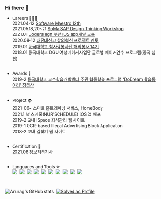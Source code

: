 ### Hi there 👋 &nbsp;

- Careers 👩🏻‍💻<br>
 2021.04-12 [Software Maestro 12th](https://www.swmaestro.org/sw/main/main.do#firstPage)<br>
 2021.05.18,20~21 [SoMa SAP Design Thinking Workshop](https://github.com/wndnjs9878/wndnjs9878/issues/1) <br>
 2021.01 [CodersHigh 주관 iOS app개발 교육](https://github.com/wndnjs9878/wndnjs9878/issues/2)<br>
 2020.08-12 [대전대신고 창의혁신 프로젝트 멘토](https://github.com/wndnjs9878/wndnjs9878/issues/3)<br>
 2019.01 [동국대학교 참사람봉사단 해외봉사 14기](http://volunteers.dongguk.edu)<br>
 2018.01 동국대학교 DGU 여성메이커사업단 글로벌 메이커연수 프로그램(중국 심천)<br><br>
 
 - Awards 🏅<br>
 2019-2 [동국대학교 교수학습개발센터 주관 협동학습 프로그램 ‘DoDream 학습동아리’ 장려상](https://github.com/wndnjs9878/wndnjs9878/issues/4)<br><br>
 
 - Project 📚<br>
 2021-06~ 스마트 홈트레이닝 서비스, HomeBody <br>
 2021.1 널'스케줄(NUR'SCHEDULE) iOS 앱 배포<br>
 2019-2 교내 iSpace 좌석관리 웹 사이트 <br>
 2019-1 OCR-based Illegal Advertising Block Application <br>
 2018-2 교내 길찾기 웹 사이트 <br><br>

<!--2021.09-12 온라인 강의 노트 및 요약 서비스 -->
 
- Certification 📃<br>
 2021.08 정보처리기사<br><br>
 
 <!--
 2020.11 김해 대청고 학종 입시 캠프 멘토<br>
 2019.10 동국대학교 융합교육원 주관 거제도 대우조선해양 체험<br>
 


 -->

- Languages and Tools ⚒<br>
<img src="https://img.shields.io/badge/Python-3766AB?style=flat-square&logo=Python&logoColor=white"/>&nbsp;
<img src="https://img.shields.io/badge/Java-e74c3c?style=flat-square&logo=Java&logoColor=white"/>&nbsp;
<img src="https://img.shields.io/badge/Dart-0175C2?style=flat-square&logo=Dart&logoColor=white"/>&nbsp;
<img src="https://img.shields.io/badge/Swift-e67e22?style=flat-square&logo=Swift&logoColor=white"/>&nbsp;
<img src="https://img.shields.io/badge/Javascript-F7DF1E?style=flat-square&logo=Javascript&logoColor=white"/>&nbsp;
<img src="https://img.shields.io/badge/CSS-fd79a8?style=flat-square&logo=CSS3&logoColor=white"/>&nbsp;
<img src="https://img.shields.io/badge/Mysql-0984e3?style=flat-square&logo=Mysql&logoColor=white"/>&nbsp;
<img src="https://img.shields.io/badge/Firebase-FFCA28?style=flat-square&logo=Firebase&logoColor=white"/>&nbsp;
<img src="https://img.shields.io/badge/macOS-000000?style=flat-square&logo=macOS&logoColor=white"/>&nbsp;
<img src="https://img.shields.io/badge/Xcode-0652DD?style=flat-square&logo=Xcode&logoColor=white"/>&nbsp;
<!--
<details>
<summary>Languages</summary>
<div markdown="9">       

</div>
</details>
-->

<br>


<!--<img src="https://img.shields.io/badge/AWS-FFCA28?style=flat-square&logo=Amazon_AWS&logoColor=white"/>&nbsp; -->

![Anurag's GitHub stats](https://github-readme-stats.vercel.app/api?username=leeez0128&theme=radical&show_icons=true)&nbsp;
[![Solved.ac Profile](http://mazassumnida.wtf/api/v2/generate_badge?boj=wndnjs9878)](https://solved.ac/wndnjs9878/)<br>


<!--
**wndnjs9878/wndnjs9878** is a ✨ _special_ ✨ repository because its `README.md` (this file) appears on your GitHub profile.

Here are some ideas to get you started:

- 🔭 I’m currently working on ...
- 🌱 I’m currently learning ...
- 👯 I’m looking to collaborate on ...
- 🤔 I’m looking for help with ...
- 💬 Ask me about ...
- 📫 How to reach me: ...
- 😄 Pronouns: ...
- ⚡ Fun fact: ...
-->
